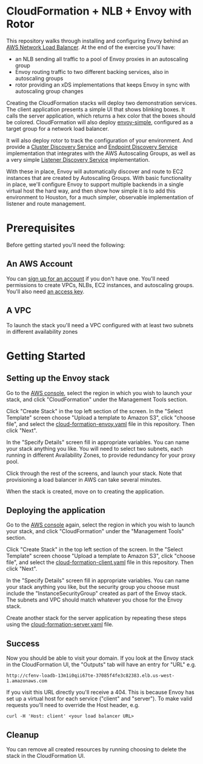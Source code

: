 
[//]: # ( Copyright 2018 Turbine Labs, Inc.                                   )
[//]: # ( you may not use this file except in compliance with the License.    )
[//]: # ( You may obtain a copy of the License at                             )
[//]: # (                                                                     )
[//]: # (     http://www.apache.org/licenses/LICENSE-2.0                      )
[//]: # (                                                                     )
[//]: # ( Unless required by applicable law or agreed to in writing, software )
[//]: # ( distributed under the License is distributed on an "AS IS" BASIS,   )
[//]: # ( WITHOUT WARRANTIES OR CONDITIONS OF ANY KIND, either express or     )
[//]: # ( implied. See the License for the specific language governing        )
[//]: # ( permissions and limitations under the License.                      )

# CloudFormation + NLB + Envoy with Rotor

This repository walks through installing and configuring Envoy behind an
[AWS Network Load Balancer](http://docs.aws.amazon.com/elasticloadbalancing/latest/network/introduction.html).
At the end of the exercise you'll have:
* an NLB sending all traffic to a pool of Envoy proxies in an autoscaling group
* Envoy routing traffic to two different backing services, also in autoscaling
  groups
* rotor providing an xDS implementations that keeps Envoy in sync with
  autoscaling group changes

Creating the CloudFormation stacks will deploy two demonstration services. The
client application presents a simple UI that shows blinking boxes. It calls the
server application, which returns a hex color that the boxes should be colored.
CloudFormation will also deploy
[envoy-simple](https://github.com/turbinelabs/envoy-simple), configured as a
target group for a network load balancer.

It will also deploy rotor to track the configuration of your
environment. And provide a
[Cluster Discovery Service](https://www.envoyproxy.io/docs/envoy/v1.5.0/api-v2/cds.proto)
and
[Endpoint Discovery Service](https://www.envoyproxy.io/docs/envoy/v1.5.0/api-v2/eds.proto)
implementation that integrates with the AWS Autoscaling Groups, as well as a very
simple
[Listener Discovery Service](https://www.envoyproxy.io/docs/envoy/v1.5.0/api-v2/lds.proto)
implementation.

With these in place, Envoy will automatically discover and route to EC2
instances that are created by Autoscaling Groups. With basic functionality in
place, we'll configure Envoy to support multiple backends in a single virtual
host the hard way, and then show how simple it is to add this environment to
Houston, for a much simpler, observable implementation of listener and route
management.

# Prerequisites #

Before getting started you'll need the following:

## An AWS Account ##

You can [sign up for an account](https://aws.amazon.com/) if you don't have
one. You'll need permissions to create VPCs, NLBs, EC2 instances, and
autoscaling groups. You'll also need
[an access key](http://docs.aws.amazon.com/IAM/latest/UserGuide/id_credentials_access-keys.html).

## A VPC ##

To launch the stack you'll need a VPC configured with at least two subnets in
different availability zones

# Getting Started

## Setting up the Envoy stack

Go to the [AWS console](https://console.aws.amazon.com), select the region in
which you wish to launch your stack, and click "CloudFormation" under the
Management Tools section.

Click "Create Stack" in the top left section of the screen. In the "Select
Template" screen choose "Upload a template to Amazon S3", click "choose file",
and select the [cloud-formation-envoy.yaml](cloud-formation-envoy.yaml) file in
this repository. Then click  "Next".

In the "Specify Details" screen fill in appropriate variables. You can name your
stack anything you like. You will need to select two subnets, each running in
different Availability Zones, to provide redundancy for your proxy pool.

Click through the rest of the screens, and launch your stack. Note that
provisioning a load balancer in AWS can take several minutes.

When the stack is created, move on to creating the application.

## Deploying the application

Go to the [AWS console](https://console.aws.amazon.com) again, select the region
in  which you wish to launch your stack, and click "CloudFormation" under the
"Management Tools" section.

Click "Create Stack" in the top left section of the screen. In the "Select
Template" screen choose "Upload a template to Amazon S3", click "choose file",
and select the [cloud-formation-client.yaml](cloud-formation-client.yaml) file
in this repository. Then click "Next".

In the "Specify Details" screen fill in appropriate variables. You can name your
stack anything you like, but the security group you choose must include the
"InstanceSecurityGroup" created as part of the Envoy stack. The subnets and VPC
should match whatever you chose for the Envoy stack.

Create another stack for the server application by repeating these steps using
the [cloud-formation-server.yaml](cloud-formation-server.yaml) file.

## Success

Now you should be able to visit your domain. If you look at the Envoy stack in
the CloudFormation UI, the "Outputs" tab will have an entry for "URL" e.g.

`http://cfenv-loadb-13m1i0qii67te-37085f4fe3c82383.elb.us-west-1.amazonaws.com`

If you visit this URL directly you'll receive a 404. This is because Envoy has
set up a virtual host for each service ("client" and "server"). To make valid
requests you'll need to override the Host header, e.g.

`curl -H 'Host: client' <your load balancer URL>`

## Cleanup

You can remove all created resources by running choosing to delete the stack in
the CloudFormation UI.
